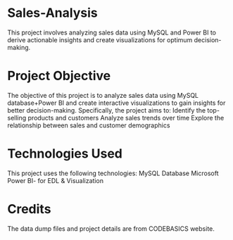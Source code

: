 # Sales-Analysis
This project involves analyzing sales data using MySQL and Power BI to derive actionable insights and create visualizations for optimum decision-making.
# Project Objective
The objective of this project is to analyze sales data using MySQL database+Power BI and create interactive visualizations to gain insights for better decision-making. Specifically, the project aims to:
Identify the top-selling products and customers
Analyze sales trends over time
Explore the relationship between sales and customer demographics
# Technologies Used
This project uses the following technologies:
MySQL Database
Microsoft Power BI- for EDL & Visualization
# Credits
The data dump files and project details are from CODEBASICS website. 
